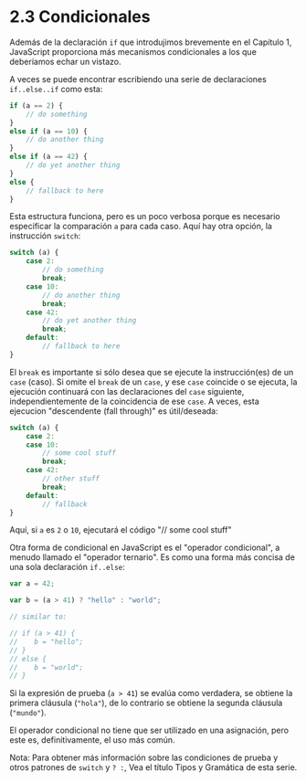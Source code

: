 # 2.3 Condicionales

Además de la declaración `if` que introdujimos brevemente en el Capítulo 1, JavaScript proporciona más mecanismos condicionales a los que deberíamos echar un vistazo.

A veces se puede encontrar escribiendo una serie de declaraciones `if..else..if` como esta:

```js
if (a == 2) {
	// do something
}
else if (a == 10) {
	// do another thing
}
else if (a == 42) {
	// do yet another thing
}
else {
	// fallback to here
}
```

Esta estructura funciona, pero es un poco verbosa porque es necesario especificar la comparación `a` para cada caso. Aquí hay otra opción, la instrucción `switch`:

```js
switch (a) {
	case 2:
		// do something
		break;
	case 10:
		// do another thing
		break;
	case 42:
		// do yet another thing
		break;
	default:
		// fallback to here
}
```

El `break` es importante si sólo desea que se ejecute la instrucción\(es\) de un `case` \(caso\). Si omite el `break` de un `case`, y ese `case` coincide o se ejecuta, la ejecución continuará con las declaraciones del `case` siguiente, independientemente de la coincidencia de ese `case`. A veces, esta ejecucion "descendente \(fall through\)" es útil/deseada:

```js
switch (a) {
	case 2:
	case 10:
		// some cool stuff
		break;
	case 42:
		// other stuff
		break;
	default:
		// fallback
}
```

Aquí, si `a` es `2` o `10`, ejecutará el código "// some cool stuff"

Otra forma de condicional en JavaScript es el "operador condicional", a menudo llamado el "operador ternario". Es como una forma más concisa de una sola declaración `if..else`:

```js
var a = 42;

var b = (a > 41) ? "hello" : "world";

// similar to:

// if (a > 41) {
//    b = "hello";
// }
// else {
//    b = "world";
// }
```

Si la expresión de prueba \(`a > 41`\) se evalúa como verdadera, se obtiene la primera cláusula \(`"hola"`\), de lo contrario se obtiene la segunda cláusula \(`"mundo"`\).

El operador condicional no tiene que ser utilizado en una asignación, pero este es, definitivamente, el uso más común.

Nota: Para obtener más información sobre las condiciones de prueba y otros patrones de `switch` y `? :`, Vea el título Tipos y Gramática de esta serie.
